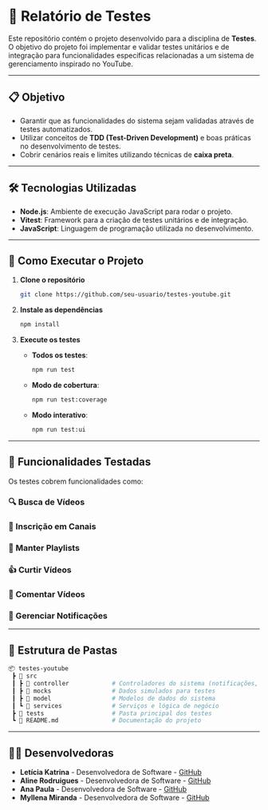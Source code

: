 # 🚀 Relatório de Testes

Este repositório contém o projeto desenvolvido para a disciplina de **Testes**. O objetivo do projeto foi implementar e validar testes unitários e de integração para funcionalidades específicas relacionadas a um sistema de gerenciamento inspirado no YouTube.  

---

## 📋 Objetivo  

- Garantir que as funcionalidades do sistema sejam validadas através de testes automatizados.  
- Utilizar conceitos de **TDD (Test-Driven Development)** e boas práticas no desenvolvimento de testes.  
- Cobrir cenários reais e limites utilizando técnicas de **caixa preta**.

---

## 🛠️ Tecnologias Utilizadas  

- **Node.js**: Ambiente de execução JavaScript para rodar o projeto.  
- **Vitest**: Framework para a criação de testes unitários e de integração.  
- **JavaScript**: Linguagem de programação utilizada no desenvolvimento.  

---

## 🚀 Como Executar o Projeto  

1. **Clone o repositório**  
   ```bash
   git clone https://github.com/seu-usuario/testes-youtube.git
   ```

2. **Instale as dependências**  
   ```bash
   npm install
   ```

3. **Execute os testes**  
   - **Todos os testes**:  
     ```bash
     npm run test
     ```  
   - **Modo de cobertura**:  
     ```bash
     npm run test:coverage
     ```  
   - **Modo interativo**:  
     ```bash
     npm run test:ui
     ```

---

## 🧪 Funcionalidades Testadas

Os testes cobrem funcionalidades como:
### 🔍 Busca de Vídeos
### 📢 Inscrição em Canais
### 📂 Manter Playlists
### 👍 Curtir Vídeos
### 💬 Comentar Vídeos
### 🔔 Gerenciar Notificações

---

## 📂 Estrutura de Pastas  

```bash
📦 testes-youtube
 ┣ 📂 src
 ┃ ┣ 📂 controller            # Controladores do sistema (notificações, vídeos, etc.)
 ┃ ┣ 📂 mocks                 # Dados simulados para testes
 ┃ ┣ 📂 model                 # Modelos de dados do sistema
 ┃ ┗ 📂 services              # Serviços e lógica de negócio
 ┣ 📂 tests                   # Pasta principal dos testes
 ┗ 📜 README.md               # Documentação do projeto
```

---

## 👩‍💻 Desenvolvedoras  

- **Letícia Katrina** - Desenvolvedora de Software - [GitHub](https://github.com/lk4trina)  
- **Aline Rodruigues** - Desenvolvedora de Software - [GitHub](https://github.com/Boninixs)  
- **Ana Paula** - Desenvolvedora de Software - [GitHub](https://github.com/anapaula)  
- **Myllena Miranda** - Desenvolvedora de Software - [GitHub](https://github.com/myllenam)  
